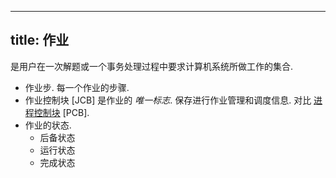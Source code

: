 
---
title: 作业
---

是用户在一次解题或一个事务处理过程中要求计算机系统所做工作的集合. 

- 作业步. 每一个作业的步骤. 
- 作业控制块 [JCB] 是作业的 *唯一标志*. 保存进行作业管理和调度信息. 对比 [进程控制块](/408/operating-system/进程控制块.md) [PCB].
- 作业的状态. 
  - 后备状态
  - 运行状态
  - 完成状态

